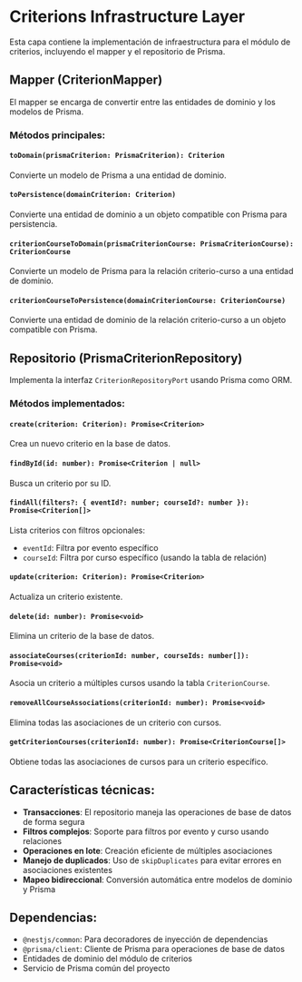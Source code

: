 # Criterions Infrastructure Layer

Esta capa contiene la implementación de infraestructura para el módulo de criterios, incluyendo el mapper y el repositorio de Prisma.

## Mapper (CriterionMapper)

El mapper se encarga de convertir entre las entidades de dominio y los modelos de Prisma.

### Métodos principales:

#### `toDomain(prismaCriterion: PrismaCriterion): Criterion`
Convierte un modelo de Prisma a una entidad de dominio.

#### `toPersistence(domainCriterion: Criterion)`
Convierte una entidad de dominio a un objeto compatible con Prisma para persistencia.

#### `criterionCourseToDomain(prismaCriterionCourse: PrismaCriterionCourse): CriterionCourse`
Convierte un modelo de Prisma para la relación criterio-curso a una entidad de dominio.

#### `criterionCourseToPersistence(domainCriterionCourse: CriterionCourse)`
Convierte una entidad de dominio de la relación criterio-curso a un objeto compatible con Prisma.

## Repositorio (PrismaCriterionRepository)

Implementa la interfaz `CriterionRepositoryPort` usando Prisma como ORM.

### Métodos implementados:

#### `create(criterion: Criterion): Promise<Criterion>`
Crea un nuevo criterio en la base de datos.

#### `findById(id: number): Promise<Criterion | null>`
Busca un criterio por su ID.

#### `findAll(filters?: { eventId?: number; courseId?: number }): Promise<Criterion[]>`
Lista criterios con filtros opcionales:
- `eventId`: Filtra por evento específico
- `courseId`: Filtra por curso específico (usando la tabla de relación)

#### `update(criterion: Criterion): Promise<Criterion>`
Actualiza un criterio existente.

#### `delete(id: number): Promise<void>`
Elimina un criterio de la base de datos.

#### `associateCourses(criterionId: number, courseIds: number[]): Promise<void>`
Asocia un criterio a múltiples cursos usando la tabla `CriterionCourse`.

#### `removeAllCourseAssociations(criterionId: number): Promise<void>`
Elimina todas las asociaciones de un criterio con cursos.

#### `getCriterionCourses(criterionId: number): Promise<CriterionCourse[]>`
Obtiene todas las asociaciones de cursos para un criterio específico.

## Características técnicas:

- **Transacciones**: El repositorio maneja las operaciones de base de datos de forma segura
- **Filtros complejos**: Soporte para filtros por evento y curso usando relaciones
- **Operaciones en lote**: Creación eficiente de múltiples asociaciones
- **Manejo de duplicados**: Uso de `skipDuplicates` para evitar errores en asociaciones existentes
- **Mapeo bidireccional**: Conversión automática entre modelos de dominio y Prisma

## Dependencias:

- `@nestjs/common`: Para decoradores de inyección de dependencias
- `@prisma/client`: Cliente de Prisma para operaciones de base de datos
- Entidades de dominio del módulo de criterios
- Servicio de Prisma común del proyecto
